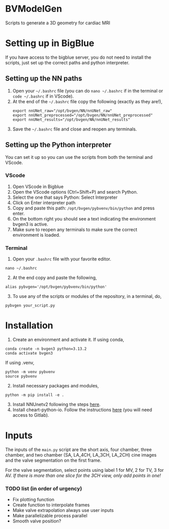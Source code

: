 # BVModelGen
Scripts to generate a 3D geometry for cardiac MRI

# Setting up in BigBlue
If you have access to the bigblue server, you do not need to install the scripts, just set up the correct paths and python interpreter. 

## Setting up the NN paths
1. Open your `~/.bashrc` file (you can do `nano ~/.bashrc` if in the terminal or `code ~/.bashrc` if in VScode).
2. At the end of the `~/.bashrc` file copy the following (exactly as they are!),
   ```
   export nnUNet_raw="/opt/bvgen/NN/nnUNet_raw"
   export nnUNet_preprocessed="/opt/bvgen/NN/nnUNet_preprocessed"
   export nnUNet_results="/opt/bvgen/NN/nnUNet_results"
   ```
3. Save the `~/.bashrc` file and close and reopen any terminals. 

## Setting up the Python interpreter
You can set it up so you can use the scripts from both the terminal and VScode.
### VScode
1. Open VScode in Bigblue
2. Open the VScode options (Ctrl+Shift+P) and search Python.
3. Select the one that says Python: Select Interpreter
4. Click on Enter interpreter path
5. Copy and paste this path: `/opt/bvgen/pybvenv/bin/python` and press enter.
6. On the bottom right you should see a text indicating the environment bvgen3 is active.
7. Make sure to reopen any terminals to make sure the correct environment is loaded. 

### Terminal
1. Open your `.bashrc` file with your favorite editor.
```
nano ~/.bashrc
```
2. At the end copy and paste the following,
```
alias pybvgen='/opt/bvgen/pybvenv/bin/python'
```
3. To use any of the scripts or modules of the repository, in a terminal, do,
```
pybvgen your_script.py
```

# Installation
1. Create an environment and activate it. If using conda, 
```
conda create -n bvgen3 python=3.13.2
conda activate bvgen3
```
If using .venv,
```
python -m venv pybvenv
source pybvenv
```
2. Install necessary packages and modules,
```
python -m pip install -e .
```
3. Install NNUnetv2 following the steps [here](https://github.com/javijv4/CMR-nnUNet).
4. Install cheart-python-io. Follow the instructions [here](https://gitlab.eecs.umich.edu/jilberto/cheart-python-io) (you will need access to Gitlab).


# Inputs
The inputs of the `main.py` script are the short axis, four chamber, three chamber, and two chamber (SA, LA_4CH, LA_3CH, LA_2CH) cine images and the valve segmentation on the first frame.

For the valve segmentation, select points using label 1 for MV, 2 for TV, 3 for AV. *If there is more than one slice for the 3CH view, only add points in one!*

### TODO list (in order of urgency)
* Fix plotting function
* Create function to interpolate frames
* Make valve extrapolation always use user inputs
* Make parallelizable process parallel
* Smooth valve position?
